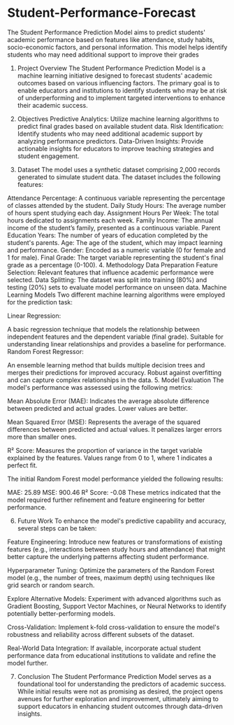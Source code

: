# Student-Performance-Forecast
The Student Performance Prediction Model aims to predict students' academic performance based on features like attendance, study habits, socio-economic factors, and personal information. This model helps identify students who may need additional support to improve their grades

1. Project Overview
The Student Performance Prediction Model is a machine learning initiative designed to forecast students' academic outcomes based on various influencing factors. The primary goal is to enable educators and institutions to identify students who may be at risk of underperforming and to implement targeted interventions to enhance their academic success.

2. Objectives
Predictive Analytics: Utilize machine learning algorithms to predict final grades based on available student data.
Risk Identification: Identify students who may need additional academic support by analyzing performance predictors.
Data-Driven Insights: Provide actionable insights for educators to improve teaching strategies and student engagement.
3. Dataset
The model uses a synthetic dataset comprising 2,000 records generated to simulate student data. The dataset includes the following features:

Attendance Percentage: A continuous variable representing the percentage of classes attended by the student.
Daily Study Hours: The average number of hours spent studying each day.
Assignment Hours Per Week: The total hours dedicated to assignments each week.
Family Income: The annual income of the student’s family, presented as a continuous variable.
Parent Education Years: The number of years of education completed by the student's parents.
Age: The age of the student, which may impact learning and performance.
Gender: Encoded as a numeric variable (0 for female and 1 for male).
Final Grade: The target variable representing the student's final grade as a percentage (0-100).
4. Methodology
Data Preparation
Feature Selection: Relevant features that influence academic performance were selected.
Data Splitting: The dataset was split into training (80%) and testing (20%) sets to evaluate model performance on unseen data.
Machine Learning Models
Two different machine learning algorithms were employed for the prediction task:

Linear Regression:

A basic regression technique that models the relationship between independent features and the dependent variable (final grade).
Suitable for understanding linear relationships and provides a baseline for performance.
Random Forest Regressor:

An ensemble learning method that builds multiple decision trees and merges their predictions for improved accuracy.
Robust against overfitting and can capture complex relationships in the data.
5. Model Evaluation
The model's performance was assessed using the following metrics:

Mean Absolute Error (MAE): Indicates the average absolute difference between predicted and actual grades. Lower values are better.

Mean Squared Error (MSE): Represents the average of the squared differences between predicted and actual values. It penalizes larger errors more than smaller ones.

R² Score: Measures the proportion of variance in the target variable explained by the features. Values range from 0 to 1, where 1 indicates a perfect fit.

The initial Random Forest model performance yielded the following results:

MAE: 25.89
MSE: 900.46
R² Score: -0.08
These metrics indicated that the model required further refinement and feature engineering for better performance.

6. Future Work
To enhance the model's predictive capability and accuracy, several steps can be taken:

Feature Engineering: Introduce new features or transformations of existing features (e.g., interactions between study hours and attendance) that might better capture the underlying patterns affecting student performance.

Hyperparameter Tuning: Optimize the parameters of the Random Forest model (e.g., the number of trees, maximum depth) using techniques like grid search or random search.

Explore Alternative Models: Experiment with advanced algorithms such as Gradient Boosting, Support Vector Machines, or Neural Networks to identify potentially better-performing models.

Cross-Validation: Implement k-fold cross-validation to ensure the model's robustness and reliability across different subsets of the dataset.

Real-World Data Integration: If available, incorporate actual student performance data from educational institutions to validate and refine the model further.

7. Conclusion
The Student Performance Prediction Model serves as a foundational tool for understanding the predictors of academic success. While initial results were not as promising as desired, the project opens avenues for further exploration and improvement, ultimately aiming to support educators in enhancing student outcomes through data-driven insights.
